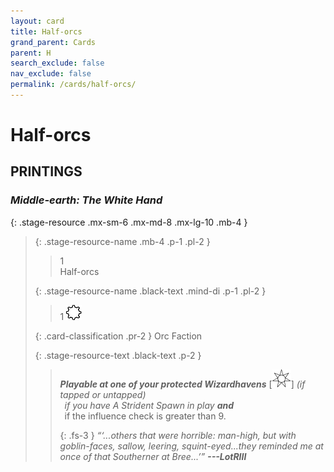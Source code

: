 ```yaml
---
layout: card
title: Half-orcs
grand_parent: Cards
parent: H
search_exclude: false
nav_exclude: false
permalink: /cards/half-orcs/
---
```


# Half-orcs


## PRINTINGS


### _Middle-earth: The White Hand_

{: .stage-resource .mx-sm-6 .mx-md-8 .mx-lg-10 .mb-4 }
> {: .stage-resource-name .mb-4 .p-1 .pl-2 }
> > <div class="card-mp">1</div>
> > <div class="card-name">Half-orcs</div>
>
> {: .stage-resource-name .black-text .mind-di .p-1 .pl-2 }
> > 1 ![](/assets/images/stage-point.svg)
>
> {: .card-classification .pr-2 }
> Orc Faction
>
> {: .stage-resource-text .black-text .p-2 }
> > ***Playable at one of your protected Wizardhavens*** <nobr>[<img src="/assets/images/free-haven.svg">]</nobr> _(if tapped or untapped)_ <br>&ensp;_if you have A Strident Spawn in play **and**_ <br>&ensp;if the influence check is greater than 9.   
> > 
> > {: .fs-3 } 
> > _“‘...others that were horrible: man-high, but with goblin-faces, sallow, leering, squint-eyed...they reminded me at once of that Southerner at Bree...’”_ ***---&#65279;LotRIII*** 
> 
